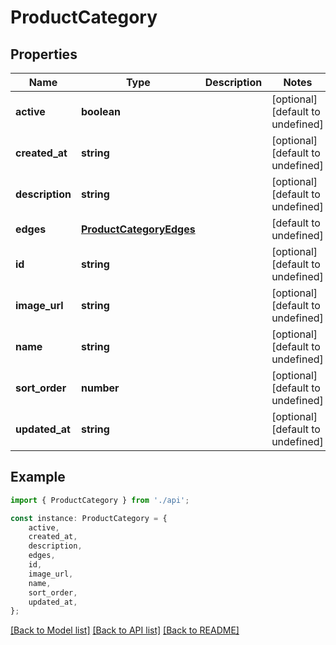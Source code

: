 # ProductCategory


## Properties

Name | Type | Description | Notes
------------ | ------------- | ------------- | -------------
**active** | **boolean** |  | [optional] [default to undefined]
**created_at** | **string** |  | [optional] [default to undefined]
**description** | **string** |  | [optional] [default to undefined]
**edges** | [**ProductCategoryEdges**](ProductCategoryEdges.md) |  | [default to undefined]
**id** | **string** |  | [optional] [default to undefined]
**image_url** | **string** |  | [optional] [default to undefined]
**name** | **string** |  | [optional] [default to undefined]
**sort_order** | **number** |  | [optional] [default to undefined]
**updated_at** | **string** |  | [optional] [default to undefined]

## Example

```typescript
import { ProductCategory } from './api';

const instance: ProductCategory = {
    active,
    created_at,
    description,
    edges,
    id,
    image_url,
    name,
    sort_order,
    updated_at,
};
```

[[Back to Model list]](../README.md#documentation-for-models) [[Back to API list]](../README.md#documentation-for-api-endpoints) [[Back to README]](../README.md)
